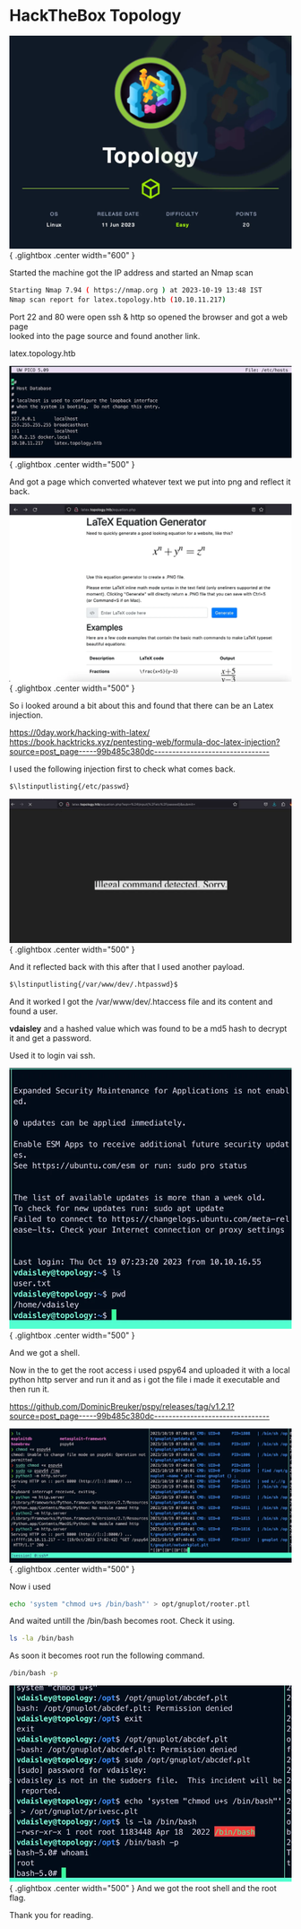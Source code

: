 # HackTheBox Topology

![Open Lightbox](../assets/topology1.webp){ .glightbox .center width="600" }

Started the machine got the IP address and started an Nmap scan

```bash
Starting Nmap 7.94 ( https://nmap.org ) at 2023-10-19 13:48 IST  
Nmap scan report for latex.topology.htb (10.10.11.217)  
```

Port 22 and 80 were open ssh & http so opened the browser and got a web page  
looked into the page source and found another link.

latex.topology.htb


![Open Lightbox](../assets/topology2.webp){ .glightbox .center width="500" }

And got a page which converted whatever text we put into png and reflect it back.

![Open Lightbox](../assets/topology3.webp){ .glightbox .center width="500" }

So i looked around a bit about this and found that there can be an Latex injection.

<https://0day.work/hacking-with-latex/>  
<https://book.hacktricks.xyz/pentesting-web/formula-doc-latex-injection?source=post_page-----99b485c380dc-------------------------------->

I used the following injection first to check what comes back.

```bash
$\lstinputlisting{/etc/passwd}
```

![Open Lightbox](../assets/topology4.webp){ .glightbox .center width="500" }

And it reflected back with this after that I used another payload.

```bash
$\lstinputlisting{/var/www/dev/.htpasswd}$
```
And it worked I got the /var/www/dev/.htaccess file and its content and found a user.

**vdaisley** and a hashed value which was found to be a md5 hash to decrypt it and get a password.

Used it to login vai ssh.

![Open Lightbox](../assets/topology5.webp){ .glightbox .center width="500" }

And we got a shell.

Now in the to get the root access i used pspy64 and uploaded it with a local python http server and run it and as i got the file i made it executable and then run it.  

<https://github.com/DominicBreuker/pspy/releases/tag/v1.2.1?source=post_page-----99b485c380dc-------------------------------->


![Open Lightbox](../assets/topology6.webp){ .glightbox .center width="500" }

Now i used
```bash
echo 'system "chmod u+s /bin/bash"' > opt/gnuplot/rooter.ptl
```

And waited untill the /bin/bash becomes root.
Check it using.

```bash
ls -la /bin/bash
```

As soon it becomes root run the following command.

```bash
/bin/bash -p
```

![Open Lightbox](../assets/topology7.webp){ .glightbox .center width="500" }
And we got the root shell and the root flag.

Thank you for reading.


